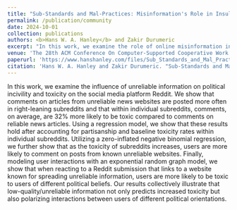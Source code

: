 ```yaml
---
title: "Sub-Standards and Mal-Practices: Misinformation's Role in Insular, Polarized, and Toxic Interactions on Reddit"
permalink: /publication/community
date: 2024-10-01
collection: publications
authors: <b>Hans W. A. Hanley</b> and Zakir Durumeric
excerpt: "In this work, we examine the role of online misinformation in sparking political incivility and toxicity on the social media platform Reddit's online communities or subreddits."
venue: 'The 28th ACM Conference On Computer-Supported Cooperative Work And Social Computing (CSCW 2025)'
paperurl: 'https://www.hanshanley.com/files/Sub_Standards_and_Mal_Practices.pdf'
citation: 'Hans W. A. Hanley and Zakir Durumeric. "Sub-Standards and Mal-Practices: Misinformations Role in Insular, Polarized, and Toxic Interactions." (2025).'
---
```

In this work, we examine the influence of unreliable information on political incivility and toxicity on the social media platform Reddit. We show that comments on articles from unreliable news websites are posted more often in right-leaning subreddits and that within individual subreddits, comments, on average, are 32% more likely to be toxic compared to comments on reliable news articles. Using a regression model, we show that these results hold after accounting for partisanship and baseline toxicity rates within individual subreddits.  Utilizing a zero-inflated negative binomial regression, we further show that as the toxicity of subreddits increases, users are more likely to comment on posts from known unreliable websites. Finally, modeling user interactions with an exponential random graph model, we show that when reacting to a Reddit submission that links to a website known for spreading unreliable information, users are more likely to be toxic to users of different political beliefs. Our results collectively illustrate that low-quality/unreliable information not only predicts increased toxicity but also polarizing interactions between users of different political orientations. 
